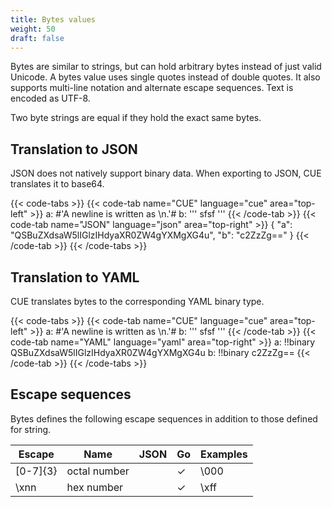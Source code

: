 ```yaml
---
title: Bytes values
weight: 50
draft: false
---
```


Bytes are similar to strings, but can hold arbitrary bytes instead of just valid Unicode. A bytes value uses single quotes instead of double quotes.
It also supports multi-line notation and alternate escape sequences. Text is encoded as UTF-8.

Two byte strings are equal if they hold the exact same bytes.

## Translation to JSON

JSON does not natively support binary data.
When exporting to JSON, CUE translates it to base64.

{{< code-tabs >}}
{{< code-tab name="CUE" language="cue"  area="top-left" >}}
a: #'A newline is written as \n.'#
b: '''
	sfsf
	'''
{{< /code-tab >}}
{{< code-tab name="JSON" language="json"  area="top-right" >}}
{
    "a": "QSBuZXdsaW5lIGlzIHdyaXR0ZW4gYXMgXG4u",
    "b": "c2ZzZg=="
}
{{< /code-tab >}}
{{< /code-tabs >}}

## Translation to YAML

CUE translates bytes to the corresponding YAML binary type.

{{< code-tabs >}}
{{< code-tab name="CUE" language="cue"  area="top-left" >}}
a: #'A newline is written as \n.'#
b: '''
	sfsf
	'''
{{< /code-tab >}}
{{< code-tab name="YAML" language="yaml"  area="top-right" >}}
a: !!binary QSBuZXdsaW5lIGlzIHdyaXR0ZW4gYXMgXG4u
b: !!binary c2ZzZg==
{{< /code-tab >}}
{{< /code-tabs >}}

## Escape sequences

Bytes defines the following escape sequences in addition to those defined for string.

| Escape | Name | JSON | Go | Examples |
| --- | --- | --- | --- | --- |
| \[0-7]{3} | octal number |  | ✓ | \000 |
| \xnn | hex number |  | ✓ | \xff |

<!-- TODO: should we deprecate octal numbers? -->

